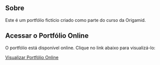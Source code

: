 ## Sobre

Este é um portfólio fictício criado como parte do curso da Origamid.

## Acessar o Portfólio Online

O portfólio está disponível online. Clique no link abaixo para visualizá-lo:

[Visualizar Portfólio Online](https://matheusfranca10.github.io/lobo-portfolio/)



